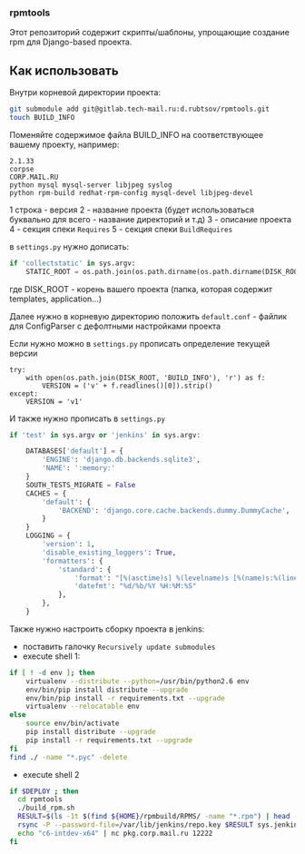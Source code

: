 ### rpmtools

Этот репозиторий содержит скрипты/шаблоны, упрощающие создание rpm для Django-based проекта.

## Как использовать

Внутри корневой директории проекта:

```bash
git submodule add git@gitlab.tech-mail.ru:d.rubtsov/rpmtools.git
touch BUILD_INFO
```

Поменяйте содержимое файла BUILD_INFO на соответствующее вашему проекту, например:

```
2.1.33
corpse
CORP.MAIL.RU
python mysql mysql-server libjpeg syslog
python rpm-build redhat-rpm-config mysql-devel libjpeg-devel
```

1 строка - версия
2 - название проекта (будет использоваться буквально для всего - название директорий и т.д)
3 - описание проекта
4 - секция спеки `Requires`
5 - секция спеки `BuildRequires`

в `settings.py` нужно дописать:

```python
if 'collectstatic' in sys.argv:
    STATIC_ROOT = os.path.join(os.path.dirname(os.path.dirname(DISK_ROOT)), 'collected_static')
```

где DISK_ROOT - корень вашего проекта (папка, которая содержит templates, application...)

Далее нужно в корневую директорию положить `default.conf` - файлик для ConfigParser с дефолтными настройками проекта

Если нужно можно в `settings.py` прописать определение текущей версии

```
try:
    with open(os.path.join(DISK_ROOT, 'BUILD_INFO'), 'r') as f:
        VERSION = ('v' + f.readlines()[0]).strip()
except:
    VERSION = 'v1'
```

И также нужно прописать в `settings.py`

```python
if 'test' in sys.argv or 'jenkins' in sys.argv:

    DATABASES['default'] = {
        'ENGINE': 'django.db.backends.sqlite3',
        'NAME': ':memory:'
    }
    SOUTH_TESTS_MIGRATE = False
    CACHES = {
        'default': {
            'BACKEND': 'django.core.cache.backends.dummy.DummyCache',
        }
    }
    LOGGING = {
        'version': 1,
        'disable_existing_loggers': True,
        'formatters': {
            'standard': {
                'format': "[%(asctime)s] %(levelname)s [%(name)s:%(lineno)s] %(message)s",
                'datefmt': "%d/%b/%Y %H:%M:%S"
            },
        },
    }
```


Также нужно настроить сборку проекта в jenkins:

* поставить галочку `Recursively update submodules`
* execute shell 1:

```bash
if [ ! -d env ]; then
    virtualenv --distribute --python=/usr/bin/python2.6 env
    env/bin/pip install distribute --upgrade
    env/bin/pip install -r requirements.txt --upgrade
    virtualenv --relocatable env
else
    source env/bin/activate
    pip install distribute --upgrade
    pip install -r requirements.txt --upgrade
fi
find ./ -name "*.pyc" -delete
```

* execute shell 2

```bash
if $DEPLOY ; then
  cd rpmtools
  ./build_rpm.sh
  RESULT=$(ls -1t $(find ${HOME}/rpmbuild/RPMS/ -name "*.rpm") | head -n 1)
  rsync -P --password-file=/var/lib/jenkins/repo.key $RESULT sys.jenkins@pkg.corp.mail.ru::c6-intdev-x86_64
  echo "c6-intdev-x64" | nc pkg.corp.mail.ru 12222
fi
```



